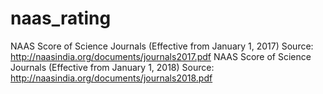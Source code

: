 # naas_rating
NAAS Score of Science Journals (Effective from January 1, 2017)
Source: http://naasindia.org/documents/journals2017.pdf
NAAS Score of Science Journals (Effective from January 1, 2018)
Source: http://naasindia.org/documents/journals2018.pdf
